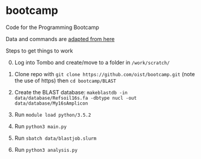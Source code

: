 # bootcamp
Code for the Programming Bootcamp

Data and commands are [adapted from here](https://github.com/edamame-course/BLAST-tutorial/blob/master/running-BLAST.md)

Steps to get things to work

0. Log into Tombo and create/move to a folder in `/work/scratch/`

1. Clone repo with `git clone https://github.com/oist/bootcamp.git` (note the use of https) then `cd bootcamp/BLAST`

2. Create the BLAST database: `makeblastdb -in data/database/Refsoil16s.fa -dbtype nucl -out data/database/My16sAmplicon`

3. Run `module load python/3.5.2`

4. Run `python3 main.py`

5. Run `sbatch data/blastjob.slurm`

6. Run `python3 analysis.py`
